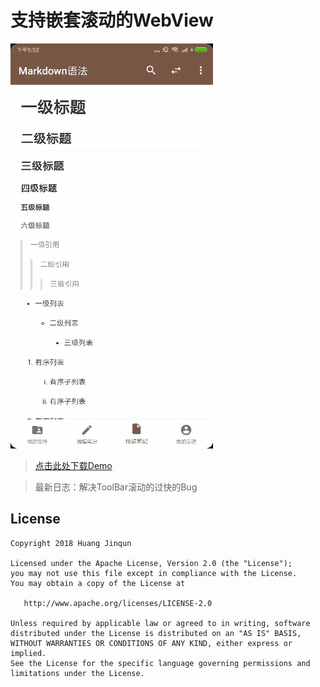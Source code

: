 # 支持嵌套滚动的WebView

![](NestedScrollWebView.gif)

> [点击此处下载Demo]([最新安装包下载地址](https://raw.githubusercontent.com/getActivity/Markdown/master/app.apk))

> 最新日志：解决ToolBar滚动的过快的Bug

## License

```text
Copyright 2018 Huang Jinqun

Licensed under the Apache License, Version 2.0 (the "License");
you may not use this file except in compliance with the License.
You may obtain a copy of the License at

   http://www.apache.org/licenses/LICENSE-2.0

Unless required by applicable law or agreed to in writing, software
distributed under the License is distributed on an "AS IS" BASIS,
WITHOUT WARRANTIES OR CONDITIONS OF ANY KIND, either express or implied.
See the License for the specific language governing permissions and
limitations under the License.
```

